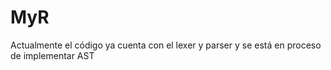 # MyR

Actualmente el código ya cuenta con el lexer y parser y se está en proceso de implementar AST 
